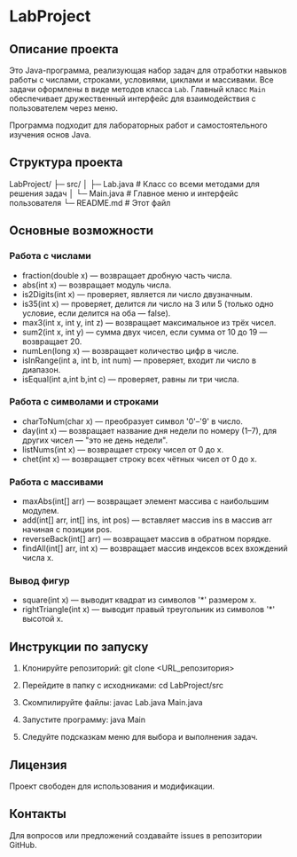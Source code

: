 # LabProject

## Описание проекта
Это Java-программа, реализующая набор задач для отработки навыков работы с числами, строками, условиями, циклами и массивами. Все задачи оформлены в виде методов класса `Lab`. Главный класс `Main` обеспечивает дружественный интерфейс для взаимодействия с пользователем через меню.

Программа подходит для лабораторных работ и самостоятельного изучения основ Java.

## Структура проекта
LabProject/
├─ src/
│  ├─ Lab.java       # Класс со всеми методами для решения задач
│  └─ Main.java      # Главное меню и интерфейс пользователя
└─ README.md         # Этот файл

## Основные возможности
### Работа с числами
- fraction(double x) — возвращает дробную часть числа.
- abs(int x) — возвращает модуль числа.
- is2Digits(int x) — проверяет, является ли число двузначным.
- is35(int x) — проверяет, делится ли число на 3 или 5 (только одно условие, если делится на оба — false).
- max3(int x, int y, int z) — возвращает максимальное из трёх чисел.
- sum2(int x, int y) — сумма двух чисел, если сумма от 10 до 19 — возвращает 20.
- numLen(long x) — возвращает количество цифр в числе.
- isInRange(int a, int b, int num) — проверяет, входит ли число в диапазон.
- isEqual(int a,int b,int c) — проверяет, равны ли три числа.

### Работа с символами и строками
- charToNum(char x) — преобразует символ '0'–'9' в число.
- day(int x) — возвращает название дня недели по номеру (1–7), для других чисел — "это не день недели".
- listNums(int x) — возвращает строку чисел от 0 до x.
- chet(int x) — возвращает строку всех чётных чисел от 0 до x.

### Работа с массивами
- maxAbs(int[] arr) — возвращает элемент массива с наибольшим модулем.
- add(int[] arr, int[] ins, int pos) — вставляет массив ins в массив arr начиная с позиции pos.
- reverseBack(int[] arr) — возвращает массив в обратном порядке.
- findAll(int[] arr, int x) — возвращает массив индексов всех вхождений числа x.

### Вывод фигур
- square(int x) — выводит квадрат из символов '*' размером x.
- rightTriangle(int x) — выводит правый треугольник из символов '*' высотой x.

## Инструкции по запуску
1. Клонируйте репозиторий:
git clone <URL_репозитория>

2. Перейдите в папку с исходниками:
cd LabProject/src

3. Скомпилируйте файлы:
javac Lab.java Main.java

4. Запустите программу:
java Main

5. Следуйте подсказкам меню для выбора и выполнения задач.

## Лицензия
Проект свободен для использования и модификации.

## Контакты
Для вопросов или предложений создавайте issues в репозитории GitHub.
